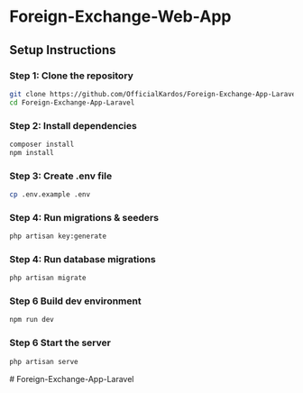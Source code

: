 # Foreign-Exchange-Web-App

## Setup Instructions

### Step 1: Clone the repository
```bash
git clone https://github.com/OfficialKardos/Foreign-Exchange-App-Laravel.git
cd Foreign-Exchange-App-Laravel
```

### Step 2: Install dependencies
```bash
composer install
npm install
```

### Step 3: Create .env file
```bash
cp .env.example .env
```

### Step 4: Run migrations & seeders
```bash
php artisan key:generate
```

### Step 4: Run database migrations
```bash
php artisan migrate
```

### Step 6 Build dev environment
```bash
npm run dev
```

### Step 6 Start the server
```bash
php artisan serve
```
#   F o r e i g n - E x c h a n g e - A p p - L a r a v e l  
 